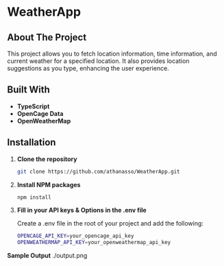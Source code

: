 # WeatherApp

## About The Project

This project allows you to fetch location information, time information, and current weather for a specified location. It also provides location suggestions as you type, enhancing the user experience.

## Built With

- **TypeScript**
- **OpenCage Data**
- **OpenWeatherMap**

## Installation

1. **Clone the repository**

   ```bash
   git clone https://github.com/athanasso/WeatherApp.git

2. **Install NPM packages**
    
   ```bash
   npm install

3. **Fill in your API keys & Options in the .env file**

    Create a .env file in the root of your project and add the following:
    ```bash
    OPENCAGE_API_KEY=your_opencage_api_key
    OPENWEATHERMAP_API_KEY=your_openweathermap_api_key

**Sample Output**
    ./output.png